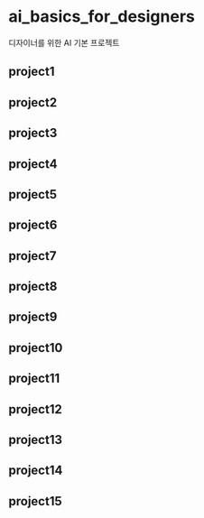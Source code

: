 # ai_basics_for_designers
디자이너를 위한 AI 기본 프로젝트


## project1
## project2
## project3
## project4
## project5
## project6
## project7
## project8
## project9
## project10
## project11
## project12
## project13
## project14
## project15
